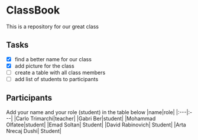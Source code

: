 # ClassBook

This is a repository for our great class

## Tasks

- [X] find a better name for our class
- [X] add picture for the class
- [ ] create a table with all class members
- [ ] add list of students to participants

## Participants

Add your name and your role (student) in the table below
|name|role|
|:---|:---|
|Carlo Trimarchi|teacher|
|Gabri Ber|student|
|Mohammad Olfatee|student|
|Emad Soltan| Student|
|David Rabinovich| Student|
|Arta Nrecaj Dushi| Student|
